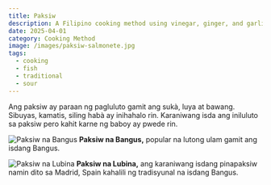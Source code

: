 ```yaml
---
title: Paksiw
description: A Filipino cooking method using vinegar, ginger, and garlic, typically for fish
date: 2025-04-01
category: Cooking Method
image: /images/paksiw-salmonete.jpg
tags:
  - cooking
  - fish
  - traditional
  - sour
---
```


Ang paksiw ay paraan ng pagluluto gamit ang sukà, luya at bawang. Sibuyas, kamatis, siling habà ay inihahalo rin. Karaniwang isda ang iniluluto sa paksiw pero kahit karne ng baboy ay pwede rin.

![Paksiw na Bangus](/images/paksiw-bangus.jpg)
**Paksiw na Bangus,** popular na lutong ulam gamit ang isdang Bangus.

![Paksiw na Lubina](/images/paksiw-lubina.jpg)
**Paksiw na Lubina,** ang karaniwang isdang pinapaksiw namin dito sa Madrid, Spain kahalili ng tradisyunal na isdang Bangus.

